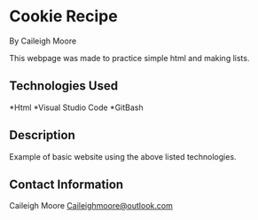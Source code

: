 # **Cookie Recipe**
By Caileigh Moore

This webpage was made to practice simple html and making lists.
## **Technologies Used**
*Html
*Visual Studio Code
*GitBash
## Description
Example of basic website using the above listed technologies.

## Contact Information
Caileigh Moore Caileighmoore@outlook.com
